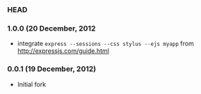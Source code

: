 ### HEAD

### 1.0.0 (20 December, 2012

* integrate `express --sessions --css stylus --ejs myapp` from http://expressjs.com/guide.html

### 0.0.1 (19 December, 2012)

* Initial fork